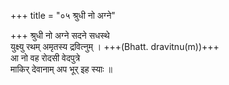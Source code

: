 +++
title = "०५ श्रुधी नो अग्ने"

+++
श्रुधी नो अग्ने सदने सधस्थे  
युक्ष्यु रथम् अमृतस्य द्रवित्नुम् । +++(Bhatt. dravitnu(m))+++  
आ नो वह रोदसी वेदपुत्रे  
माकिर् देवानाम् अप भूर् इह स्याः ॥